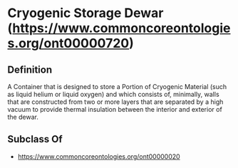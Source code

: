 # Cryogenic Storage Dewar (https://www.commoncoreontologies.org/ont00000720)

## Definition
A Container that is designed to store a Portion of Cryogenic Material (such as liquid helium or liquid oxygen) and which consists of, minimally, walls that are constructed from two or more layers that are separated by a high vacuum to provide thermal insulation between the interior and exterior of the dewar.

## Subclass Of
- https://www.commoncoreontologies.org/ont00000020

